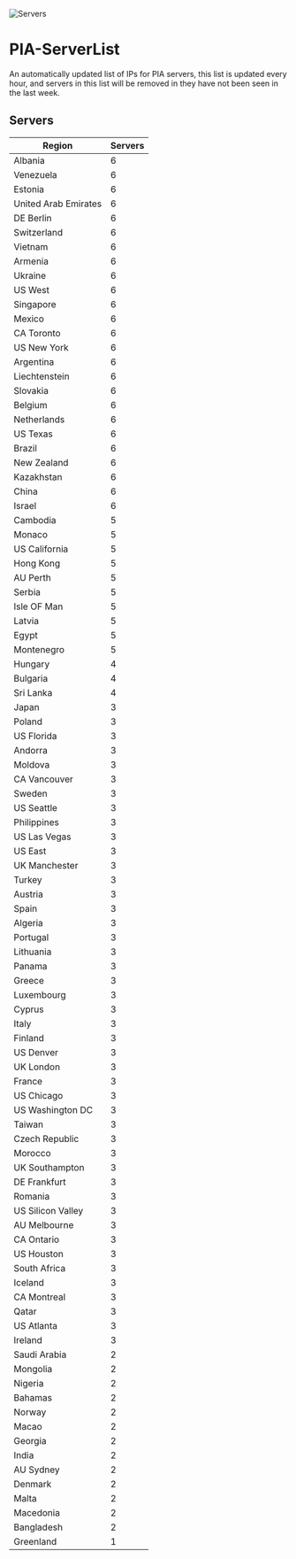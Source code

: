 ![Servers](https://img.shields.io/badge/servers-374-darkgreen)

# PIA-ServerList
An automatically updated list of IPs for PIA servers, this list is updated every hour, and servers in this list will be removed in they have not been seen in the last week.

## Servers
| Region               | Servers |
|----------------------|---------|
| Albania | 6 |
| Venezuela | 6 |
| Estonia | 6 |
| United Arab Emirates | 6 |
| DE Berlin | 6 |
| Switzerland | 6 |
| Vietnam | 6 |
| Armenia | 6 |
| Ukraine | 6 |
| US West | 6 |
| Singapore | 6 |
| Mexico | 6 |
| CA Toronto | 6 |
| US New York | 6 |
| Argentina | 6 |
| Liechtenstein | 6 |
| Slovakia | 6 |
| Belgium | 6 |
| Netherlands | 6 |
| US Texas | 6 |
| Brazil | 6 |
| New Zealand | 6 |
| Kazakhstan | 6 |
| China | 6 |
| Israel | 6 |
| Cambodia | 5 |
| Monaco | 5 |
| US California | 5 |
| Hong Kong | 5 |
| AU Perth | 5 |
| Serbia | 5 |
| Isle OF Man | 5 |
| Latvia | 5 |
| Egypt | 5 |
| Montenegro | 5 |
| Hungary | 4 |
| Bulgaria | 4 |
| Sri Lanka | 4 |
| Japan | 3 |
| Poland | 3 |
| US Florida | 3 |
| Andorra | 3 |
| Moldova | 3 |
| CA Vancouver | 3 |
| Sweden | 3 |
| US Seattle | 3 |
| Philippines | 3 |
| US Las Vegas | 3 |
| US East | 3 |
| UK Manchester | 3 |
| Turkey | 3 |
| Austria | 3 |
| Spain | 3 |
| Algeria | 3 |
| Portugal | 3 |
| Lithuania | 3 |
| Panama | 3 |
| Greece | 3 |
| Luxembourg | 3 |
| Cyprus | 3 |
| Italy | 3 |
| Finland | 3 |
| US Denver | 3 |
| UK London | 3 |
| France | 3 |
| US Chicago | 3 |
| US Washington DC | 3 |
| Taiwan | 3 |
| Czech Republic | 3 |
| Morocco | 3 |
| UK Southampton | 3 |
| DE Frankfurt | 3 |
| Romania | 3 |
| US Silicon Valley | 3 |
| AU Melbourne | 3 |
| CA Ontario | 3 |
| US Houston | 3 |
| South Africa | 3 |
| Iceland | 3 |
| CA Montreal | 3 |
| Qatar | 3 |
| US Atlanta | 3 |
| Ireland | 3 |
| Saudi Arabia | 2 |
| Mongolia | 2 |
| Nigeria | 2 |
| Bahamas | 2 |
| Norway | 2 |
| Macao | 2 |
| Georgia | 2 |
| India | 2 |
| AU Sydney | 2 |
| Denmark | 2 |
| Malta | 2 |
| Macedonia | 2 |
| Bangladesh | 2 |
| Greenland | 1 |